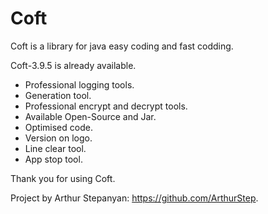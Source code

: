 # Coft
Coft is a library for java easy coding and fast codding.


Coft-3.9.5 is already available.
* Professional logging tools.
* Generation tool.
* Professional encrypt and decrypt tools.
* Available Open-Source and Jar.
* Optimised code.
* Version on logo.
* Line clear tool.
* App stop tool.

Thank you for using Coft.

Project by Arthur Stepanyan: https://github.com/ArthurStep.
